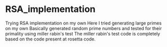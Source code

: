 # RSA_implementation
Trying RSA implementation on my own
Here I tried generating large primes on my own
Basically generated random prime numbers and tested for their primality using miller rabin's test
The miller rabin's test code is completely based on the code present at rosetta code. 
